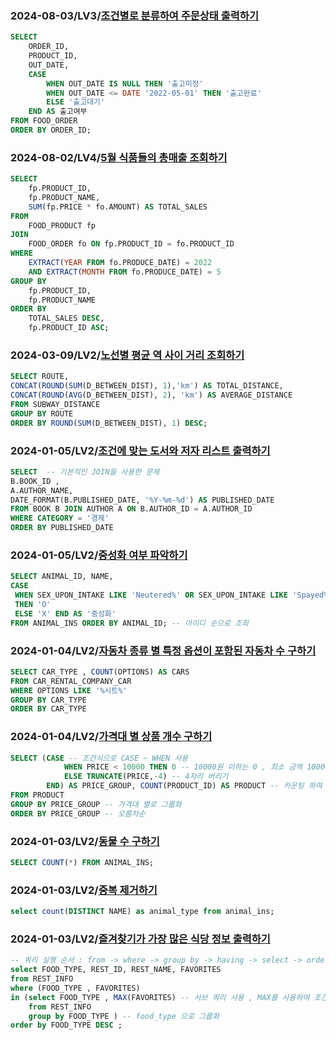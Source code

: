 ### 2024-08-03/LV3/[조건별로 분류하여 주문상태 출력하기](https://school.programmers.co.kr/learn/courses/30/lessons/131113)
```sql
SELECT
    ORDER_ID,
    PRODUCT_ID,
    OUT_DATE,
    CASE
        WHEN OUT_DATE IS NULL THEN '출고미정'
        WHEN OUT_DATE <= DATE '2022-05-01' THEN '출고완료'
        ELSE '출고대기'
    END AS 출고여부
FROM FOOD_ORDER
ORDER BY ORDER_ID;

```

### 2024-08-02/LV4/[5월 식품들의 총매출 조회하기](https://school.programmers.co.kr/learn/courses/30/lessons/131117)
```sql
SELECT 
    fp.PRODUCT_ID,
    fp.PRODUCT_NAME,
    SUM(fp.PRICE * fo.AMOUNT) AS TOTAL_SALES
FROM 
    FOOD_PRODUCT fp
JOIN 
    FOOD_ORDER fo ON fp.PRODUCT_ID = fo.PRODUCT_ID
WHERE 
    EXTRACT(YEAR FROM fo.PRODUCE_DATE) = 2022
    AND EXTRACT(MONTH FROM fo.PRODUCE_DATE) = 5
GROUP BY 
    fp.PRODUCT_ID, 
    fp.PRODUCT_NAME
ORDER BY 
    TOTAL_SALES DESC, 
    fp.PRODUCT_ID ASC;

```

### 2024-03-09/LV2/[노선별 평균 역 사이 거리 조회하기](https://school.programmers.co.kr/learn/courses/30/lessons/284531)
```sql
SELECT ROUTE, 
CONCAT(ROUND(SUM(D_BETWEEN_DIST), 1),'km') AS TOTAL_DISTANCE, 
CONCAT(ROUND(AVG(D_BETWEEN_DIST), 2), 'km') AS AVERAGE_DISTANCE
FROM SUBWAY_DISTANCE
GROUP BY ROUTE
ORDER BY ROUND(SUM(D_BETWEEN_DIST), 1) DESC;
```

### 2024-01-05/LV2/[조건에 맞는 도서와 저자 리스트 출력하기](https://school.programmers.co.kr/learn/courses/30/lessons/144854)
```sql
SELECT  -- 기본적인 JOIN을 사용한 문제
B.BOOK_ID , 
A.AUTHOR_NAME, 
DATE_FORMAT(B.PUBLISHED_DATE, '%Y-%m-%d') AS PUBLISHED_DATE
FROM BOOK B JOIN AUTHOR A ON B.AUTHOR_ID = A.AUTHOR_ID
WHERE CATEGORY = '경제'
ORDER BY PUBLISHED_DATE
```

### 2024-01-05/LV2/[중성화 여부 파악하기](https://school.programmers.co.kr/learn/courses/30/lessons/59409)
```sql
SELECT ANIMAL_ID, NAME, 
CASE
 WHEN SEX_UPON_INTAKE LIKE 'Neutered%' OR SEX_UPON_INTAKE LIKE 'Spayed%'
 THEN 'O' 
 ELSE 'X' END AS '중성화' 
FROM ANIMAL_INS ORDER BY ANIMAL_ID; -- 아이디 순으로 조회
```

### 2024-01-04/LV2/[자동차 종류 별 특정 옵션이 포함된 자동차 수 구하기](https://school.programmers.co.kr/learn/courses/30/lessons/151137)
```sql
SELECT CAR_TYPE , COUNT(OPTIONS) AS CARS
FROM CAR_RENTAL_COMPANY_CAR 
WHERE OPTIONS LIKE '%시트%'
GROUP BY CAR_TYPE
ORDER BY CAR_TYPE
```

### 2024-01-04/LV2/[가격대 별 상품 개수 구하기](https://school.programmers.co.kr/learn/courses/30/lessons/131530)
```sql
SELECT (CASE -- 조건식으로 CASE ~ WHEN 사용
            WHEN PRICE < 10000 THEN 0 -- 10000원 이하는 0 , 최소 금액 10000원 이상이기 때문
            ELSE TRUNCATE(PRICE,-4) -- 4자리 버리기
        END) AS PRICE_GROUP, COUNT(PRODUCT_ID) AS PRODUCT -- 카운팅 하여 PRODUCT로 나타냄
FROM PRODUCT
GROUP BY PRICE_GROUP -- 가격대 별로 그룹화
ORDER BY PRICE_GROUP -- 오름차순
```

### 2024-01-03/LV2/[동물 수 구하기](https://school.programmers.co.kr/learn/courses/30/lessons/59406)
```sql
SELECT COUNT(*) FROM ANIMAL_INS;
```
### 2024-01-03/LV2/[중복 제거하기](https://school.programmers.co.kr/learn/courses/30/lessons/59408)
```sql
select count(DISTINCT NAME) as animal_type from animal_ins;
```

### 2024-01-03/LV2/[즐겨찾기가 가장 많은 식당 정보 출력하기](https://school.programmers.co.kr/learn/courses/30/lessons/131123)

```sql
-- 쿼리 실행 순서 : from -> where -> group by -> having -> select -> order_by
select FOOD_TYPE, REST_ID, REST_NAME, FAVORITES 
from REST_INFO 
where (FOOD_TYPE , FAVORITES)
in (select FOOD_TYPE , MAX(FAVORITES) -- 서브 쿼리 사용 , MAX를 사용하여 조건 충족
    from REST_INFO 
    group by FOOD_TYPE ) -- food_type 으로 그룹화
order by FOOD_TYPE DESC ;
```

